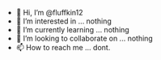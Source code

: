 - 👋 Hi, I’m @fluffkin12
- 👀 I’m interested in ... nothing
- 🌱 I’m currently learning ... nothing
- 💞️ I’m looking to collaborate on ... nothing
- 📫 How to reach me ... dont.

<!---
fluffkin12/fluffkin12 is a ✨ special ✨ repository because its `README.md` (this file) appears on your GitHub profile.
You can click the Preview link to take a look at your changes. i dont care
--->
